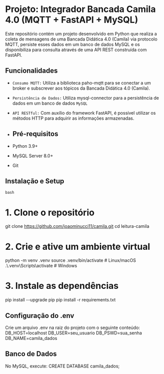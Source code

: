 # Projeto: Integrador Bancada Camila 4.0 (MQTT + FastAPI + MySQL)
 
Este repositório contém um projeto desenvolvido em Python que realiza a coleta de mensagens de uma Bancada Didática 4.0 (Camila) via protocolo MQTT, persiste esses dados em um banco de dados MySQL e os disponibiliza para consulta através de uma API REST construída com FastAPI.
 
## Funcionalidades
- `Consumo MQTT:` Utiliza a biblioteca paho-mqtt para se conectar a um broker e subscrever aos tópicos da Bancada Didática 4.0 (Camila).
- `Persistência de Dados:` Utiliza mysql-connector para a persistência de dados em um banco de dados `MySQL`
- `API RESTful:` Com auxílio do framework FastAPI, é possível utilizar os métodos HTTP para adquirir as informações armazenadas.
 
- ## Pré-requisitos
- Python 3.9+
- MySQL Server 8.0+
- Git
 
## Instalação e Setup
`bash`
# 1. Clone o repositório
git clone https://github.com/joaominucci11/camila.git
cd leitura-camila
# 2. Crie e ative um ambiente virtual
python -m venv .venv
source .venv/bin/activate     # Linux/macOS
.\\.venv\\Scripts\\activate   # Windows
# 3. Instale as dependências
pip install --upgrade pip
pip install -r requirements.txt
## Configuração do .env
Crie um arquivo .env na raiz do projeto com o seguinte conteúdo:
DB_HOST=localhost
DB_USER=seu_usuario
DB_PSWD=sua_senha
DB_NAME=camila_dados
## Banco de Dados
No MySQL, execute:
CREATE DATABASE camila_dados;
